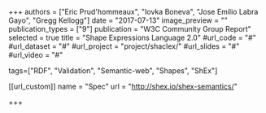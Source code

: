 +++
authors = ["Eric Prud'hommeaux", "Iovka Boneva", "Jose Emilio Labra Gayo", "Gregg Kellogg"]
date = "2017-07-13"
image_preview = ""
publication_types = ["9"]
publication = "W3C Community Group Report"
selected = true
title = "Shape Expressions Language 2.0"
#url_code = "#"
#url_dataset = "#"
#url_project = "project/shaclex/"
#url_slides = "#"
#url_video = "#"

tags=["RDF", "Validation", "Semantic-web", "Shapes", "ShEx"]

[[url_custom]]
name = "Spec"
url = "http://shex.io/shex-semantics/"

+++

